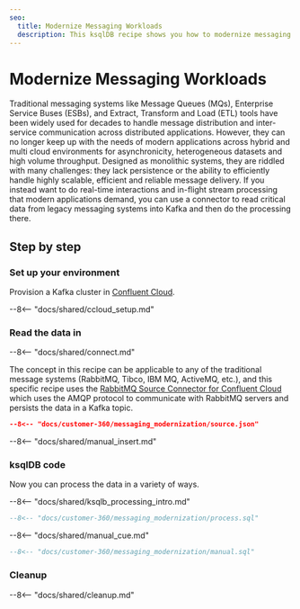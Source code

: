 ```yaml
---
seo:
  title: Modernize Messaging Workloads
  description: This ksqlDB recipe shows you how to modernize messaging workloads to move beyond queues and pub/sub
---
```


# Modernize Messaging Workloads

Traditional messaging systems like Message Queues (MQs), Enterprise Service Buses (ESBs), and Extract, Transform and Load (ETL) tools have been widely used for decades to handle message distribution and inter-service communication across distributed applications.
However, they can no longer keep up with the needs of modern applications across hybrid and multi cloud environments for asynchronicity, heterogeneous datasets and high volume throughput.
Designed as monolithic systems, they are riddled with many challenges: they lack persistence or the ability to efficiently handle highly scalable, efficient and reliable message delivery.
If you instead want to do real-time interactions and in-flight stream processing that modern applications demand, you can use a connector to read critical data from legacy messaging systems into Kafka and then do the processing there.

## Step by step

### Set up your environment

Provision a Kafka cluster in [Confluent Cloud](https://www.confluent.io/confluent-cloud/tryfree/?utm_source=github&utm_medium=ksqldb_recipes&utm_campaign=messaging_modernization).

--8<-- "docs/shared/ccloud_setup.md"

### Read the data in

--8<-- "docs/shared/connect.md"

The concept in this recipe can be applicable to any of the traditional message systems (RabbitMQ, Tibco, IBM MQ, ActiveMQ, etc.), and this specific recipe uses the [RabbitMQ Source Connector for Confluent Cloud](https://docs.confluent.io/cloud/current/connectors/cc-rabbitmq-source.html) which uses the AMQP protocol to communicate with RabbitMQ servers and persists the data in a Kafka topic.

```json
--8<-- "docs/customer-360/messaging_modernization/source.json"
```

--8<-- "docs/shared/manual_insert.md"

### ksqlDB code

Now you can process the data in a variety of ways.

--8<-- "docs/shared/ksqlb_processing_intro.md"

```sql
--8<-- "docs/customer-360/messaging_modernization/process.sql"
```

--8<-- "docs/shared/manual_cue.md"

```sql
--8<-- "docs/customer-360/messaging_modernization/manual.sql"
```

### Cleanup

--8<-- "docs/shared/cleanup.md"
